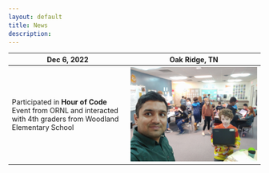 ```yaml
---
layout: default
title: News 
description: 
---
```



| Dec 6, 2022| Oak Ridge, TN|
|---|---|
|Participated in **Hour of Code** Event from ORNL and interacted with 4th graders from Woodland Elementary School|![Hour of Code, Dec 6, 2022](./assets/images/hour_of_code.jpg) |